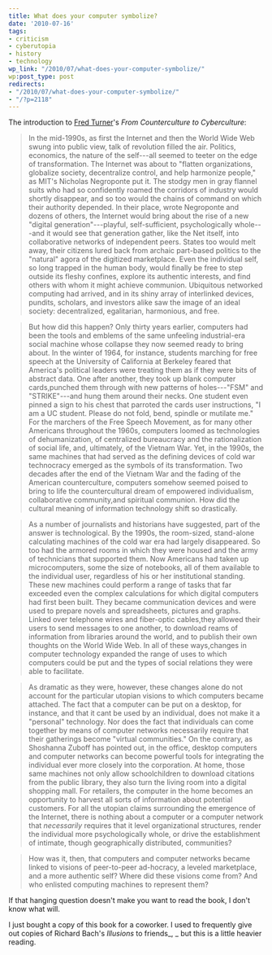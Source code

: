 ```yaml
---
title: What does your computer symbolize?
date: '2010-07-16'
tags:
- criticism
- cyberutopia
- history
- technology
wp_link: "/2010/07/what-does-your-computer-symbolize/"
wp:post_type: post
redirects:
- "/2010/07/what-does-your-computer-symbolize/"
- "/?p=2118"
---
```


The introduction to [Fred Turner](http://communication.stanford.edu/faculty/turner/)'s _From Counterculture to Cyberculture_:

> In the mid-1990s, as first the Internet and then the World Wide Web swung into public view, talk of revolution filled the air. Politics, economics, the nature of the self---all seemed to teeter on the edge of transformation. The Internet was about to "flatten organizations, globalize society, decentralize control, and help harmonize people," as MIT's Nicholas Negroponte put it. The stodgy men in gray flannel suits who had so confidently roamed the corridors of industry would shortly disappear, and so too would the chains of command on which their authority depended. In their place, wrote Negroponte and dozens of others, the Internet would bring about the rise of a new "digital generation"---playful, self-sufficient, psychologically whole---and it would see that generation gather, like the Net itself, into collaborative networks of independent peers. States too would melt away, their citizens lured back from archaic part-based politics to the "natural" agora of the digitized marketplace. Even the individual self, so long trapped in the human body, would finally be free to step outside its fleshy confines, explore its authentic interests, and find others with whom it might achieve communion. Ubiquitous networked computing had arrived, and in its shiny array of interlinked devices, pundits, scholars, and investors alike saw the image of an ideal society: decentralized, egalitarian, harmonious, and free.

>

> But how did this happen? Only thirty years earlier, computers had been the tools and emblems of the same unfeeling industrial-era social machine whose collapse they now seemed ready to bring about. In the winter of 1964, for instance, students marching for free speech at the University of California at Berkeley feared that America's political leaders were treating them as if they were bits of abstract data. One after another, they took up blank computer cards,punched them through with new patterns of holes---"FSM" and "STRIKE"---and hung them around their necks. One student even pinned a sign to his chest that parroted the cards user instructions, "I am a UC student. Please do not fold, bend, spindle or mutilate me." For the marchers of the Free Speech Movement, as for many other Americans throughout the 1960s, computers loomed as technologies of dehumanization, of centralized bureaucracy and the rationalization of social life, and, ultimately, of the Vietnam War. Yet, in the 1990s, the same machines that had served as the defining devices of cold war technocracy emerged as the symbols of its transformation. Two decades after the end of the Vietnam War and the fading of the American counterculture, computers somehow seemed poised to bring to life the countercultural dream of empowered individualism, collaborative community,and spiritual communion. How did the cultural meaning of information technology shift so drastically.

>

> As a number of journalists and historians have suggested, part of the answer is technological. By the 1990s, the room-sized, stand-alone calculating machines of the cold war era had largely disappeared. So too had the armored rooms in which they were housed and the army of technicians that supported them. Now Americans had taken up microcomputers, some the size of notebooks, all of them available to the individual user, regardless of his or her institutional standing. These new machines could perform a range of tasks that far exceeded even the complex calculations for which digital computers had first been built. They became communication devices and were used to prepare novels and spreadsheets, pictures and graphs. Linked over telephone wires and fiber-optic cables,they allowed their users to send messages to one another, to download reams of information from libraries around the world, and to publish their own thoughts on the World Wide Web. In all of these ways,changes in computer technology expanded the range of uses to which computers could be put and the types of social relations they were able to facilitate.

>

> As dramatic as they were, however, these changes alone do not account for the particular utopian visions to which computers became attached. The fact that a computer can be put on a desktop, for instance, and that it cant be used by an individual, does not make it a "personal" technology. Nor does the fact that individuals can come together by means of computer networks necessarily require that their gatherings become "virtual communities." On the contrary, as Shoshanna Zuboff has pointed out, in the office, desktop computers and computer networks can become powerful tools for integrating the individual ever more closely into the corporation. At home, those same machines not only allow schoolchildren to download citations from the public library, they also turn the living room into a digital shopping mall. For retailers, the computer in the home becomes an opportunity to harvest all sorts of information about potential customers. For all the utopian claims surrounding the emergence of the Internet, there is nothing about a computer or a computer network that _necessarily_ requires that it level organizational structures, render the individual more psychologically whole, or drive the establishment of intimate, though geographically distributed, communities?

>

> How was it, then, that computers and computer networks became linked to visions of peer-to-peer ad-hocracy, a leveled marketplace, and a more authentic self? Where did these visions come from? And who enlisted computing machines to represent them?

If that hanging question doesn't make you want to read the book, I don't know what will.

I just bought a copy of this book for a coworker. I used to frequently give out copies of Richard Bach's _Illusions_ to friends_, _ but this is a little heavier reading.
